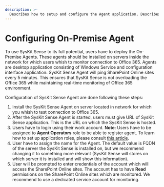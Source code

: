 ```yaml
---
description: >-
  Describes how to setup and configure the Agent application. Describes how to fix credentials expired incident.
---
```


# Configuring On-Premise Agent

To use SysKit Sense to its full potential, users have to deploy the On-Premise Agents. These agents should be installed on servers inside the network for which users whish to monitor connection to Office 365. Agents are desktop application consisting of Windows Service and configuration interface application. SysKit Sense Agent will ping SharePoint Online sites every 5 minutes. This ensures that SysKit Sense is not overloading the Office 365 while maintaining real-time monitoring of Office 365 environment. 

Configuration of SysKit Sense Agent are done following these steps:
1. Install the SysKit Sense Agent on server located in network for which you whish to test connection to Office 365. 
2. After the SysKit Sense Agent is started, users must give URL of SysKit Sense application. This is the URL on which the SysKit Sense is hosted. 
3. Users have to login using their work account. **Note**: Users have to be assigned to **Agent Operators** role to be able to register agent. To learn how to set up application roles, please consult [this article](../security/application-roles.md).
4. User have to assign the name for the Agent. The default value is FQDN of the server the SysKit Sense is installed on, but we recommend changing it to something more relevant (SysKit Sense will stores on which server it is installed and will show this information).
5. User will be prompted to enter credentials of the account which will access the SharePoint Online sites. The account has to have **Read** permissions on the SharePoint Online sites which are monitored. We recommend to use a dedicated service account for monitoring.